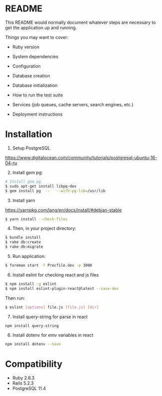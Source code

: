 # README

This README would normally document whatever steps are necessary to get the
application up and running.

Things you may want to cover:

* Ruby version

* System dependencies

* Configuration

* Database creation

* Database initialization

* How to run the test suite

* Services (job queues, cache servers, search engines, etc.)

* Deployment instructions

# Installation

1. Setup PostgreSQL

  https://www.digitalocean.com/community/tutorials/postgresql-ubuntu-16-04-ru

2. Install gem pg:

  ```sh
  # Install gem pg
  $ sudo apt-get install libpq-dev
  $ gem install pg  --   --with-pg-lib=/usr/lib
  ```
3. Install yarn

  https://yarnpkg.com/lang/en/docs/install/#debian-stable

  ```sh
  $ yarn install --check-files
  ```

4. Then, in your project directory:

  ```sh
  $ bundle install
  $ rake db:create
  $ rake db:migrate
  ```

5. Run application: 

  ```sh
  $ foreman start -f Procfile.dev -p 3000
  ```
6. Install eslint for checking react and js files

  ```sh
  $ npm install -g eslint
  $ npm install eslint-plugin-react@latest --save-dev
  ```
  Then run:
  ```sh
  $ eslint [options] file.js [file.js] [dir]
  ```

7.  Install query-string for parse in react

  ```sh
  npm install query-string
  ```

6.  Install dotenv for emv variables in react

  ```sh
  npm install dotenv --save
  ```

# Compatibility

* Ruby 2.6.3
* Rails 5.2.3
* PostgreSQL 11.4